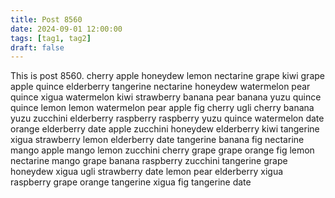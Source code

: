 ```yaml
---
title: Post 8560
date: 2024-09-01 12:00:00
tags: [tag1, tag2]
draft: false
---
```

This is post 8560.
cherry
apple
honeydew
lemon
nectarine
grape
kiwi
grape
apple
quince
elderberry
tangerine
nectarine
honeydew
watermelon
pear
quince
xigua
watermelon
kiwi
strawberry
banana
pear
banana
yuzu
quince
quince
lemon
lemon
watermelon
pear
apple
fig
cherry
ugli
cherry
banana
yuzu
zucchini
elderberry
raspberry
raspberry
yuzu
quince
watermelon
date
orange
elderberry
date
apple
zucchini
honeydew
elderberry
kiwi
tangerine
xigua
strawberry
lemon
elderberry
date
tangerine
banana
fig
nectarine
mango
apple
mango
lemon
zucchini
cherry
grape
grape
orange
fig
lemon
nectarine
mango
grape
banana
raspberry
zucchini
tangerine
grape
honeydew
xigua
ugli
strawberry
date
lemon
pear
elderberry
xigua
raspberry
grape
orange
tangerine
xigua
fig
tangerine
date
